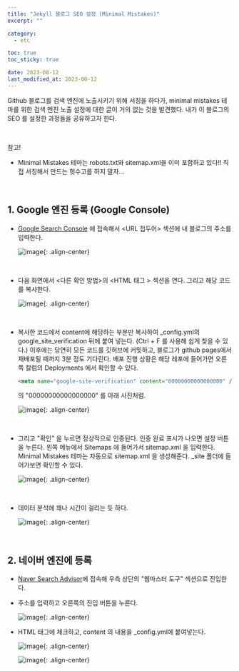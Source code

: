 ```yaml
---
title: "Jekyll 블로그 SEO 설정 (Minimal Mistakes)"
excerpt: ""

category:
  - etc

toc: true
toc_sticky: true

date: 2023-08-12
last_modified_at: 2023-08-12
---
```


Github 블로그를 검색 엔진에 노출시키기 위해 서칭을 하다가, minimal mistakes 테마를 위한 검색 엔진 노출 설정에 대한 글이 거의 없는 것을 발견했다.
내가 이 블로그의 SEO 를 설정한 과정들을 공유하고자 한다.

<br>

참고!
- Minimal Mistakes 테마는 robots.txt와 sitemap.xml을 이미 포함하고 있다!! 직접 서칭해서 만드는 헛수고를 하지 말자...

<br>

## 1. Google 엔진 등록 (Google Console)

- [Google Search Console](https://search.google.com/search-console/welcome?utm_source=about-page) 에 접속해서 \<URL 접두어\> 섹션에 내 블로그의 주소를 입력한다.

    ![image](/assets/images/etc-seo-0.png){: .align-center}
    
    <br>

- 다음 화면에서 \<다른 확인 방법\>의 \<HTML 태그 \> 섹션을 연다. 그리고 해당 코드를 복사한다.

    ![image](/assets/images/etc-seo-1.png){: .align-center}
    
    <br>

- 복사한 코드에서 content에 해당하는 부분만 복사하여 _config.yml의 google_site_verification 뒤에 붙여 넣는다. (Ctrl + F 를 사용해 쉽게 찾을 수 있다.)  이후에는 당연히 모든 코드를 깃허브에 커밋하고, 블로그가 github pages에서 재배포될 때까지 3분 정도 기다린다. 배포 진행 상황은 해당 레포에 들어가면 오른쪽 칼럼의 Deployments 에서 확인할 수 있다.

    ```html
    <meta name="google-site-verification" content="00000000000000000" />
    ```

    의 "00000000000000000" 를 아래 사진처럼.

    ![image](/assets/images/etc-seo-2.png){: .align-center}
    
    <br>

- 그리고 "확인" 을 누르면 정상적으로 인증된다. 인증 완료 표시가 나오면 설정 버튼을 누른다. 왼쪽 메뉴에서 Sitemaps 에 들어가서 sitemap.xml 을 입력한다. Minimal Mistakes 테마는 자동으로 sitemap.xml 을 생성해준다. _site 폴더에 들어가보면 확인할 수 있다.

    ![image](/assets/images/etc-seo-3.png){: .align-center}
    
    <br>


- 데이터 분석에 꽤나 시간이 걸리는 듯 하다.

    ![image](/assets/images/etc-seo-4.png){: .align-center}
    
    <br>


## 2. 네이버 엔진에 등록

- [Naver Search Advisor](https://searchadvisor.naver.com/)에 접속해 우측 상단의 "웹마스터 도구" 섹션으로 진입한다.
- 주소를 입력하고 오른쪽의 진입 버튼을 누른다.

    ![image](/assets/images/etc-seo-5.png){: .align-center}

- HTML 태그에 체크하고, content 의 내용을 _config.yml에 붙여넣는다.

    ![image](/assets/images/etc-seo-6.png){: .align-center}
    
    ![image](/assets/images/etc-seo-7.png){: .align-center}